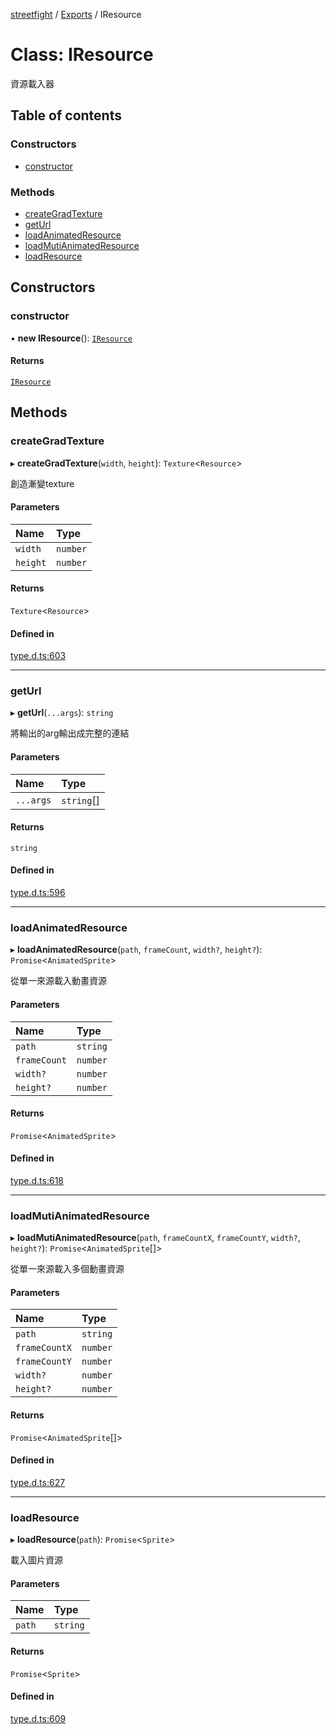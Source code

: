 [streetfight](../README.md) / [Exports](../modules.md) / IResource

# Class: IResource

資源載入器

## Table of contents

### Constructors

- [constructor](IResource.md#constructor)

### Methods

- [createGradTexture](IResource.md#creategradtexture)
- [getUrl](IResource.md#geturl)
- [loadAnimatedResource](IResource.md#loadanimatedresource)
- [loadMutiAnimatedResource](IResource.md#loadmutianimatedresource)
- [loadResource](IResource.md#loadresource)

## Constructors

### constructor

• **new IResource**(): [`IResource`](IResource.md)

#### Returns

[`IResource`](IResource.md)

## Methods

### createGradTexture

▸ **createGradTexture**(`width`, `height`): `Texture`\<`Resource`\>

創造漸變texture

#### Parameters

| Name | Type |
| :------ | :------ |
| `width` | `number` |
| `height` | `number` |

#### Returns

`Texture`\<`Resource`\>

#### Defined in

[type.d.ts:603](https://github.com/yan-930521/yan-930521.github.io/blob/897f374/src/type.d.ts#L603)

___

### getUrl

▸ **getUrl**(`...args`): `string`

將輸出的arg輸出成完整的連結

#### Parameters

| Name | Type |
| :------ | :------ |
| `...args` | `string`[] |

#### Returns

`string`

#### Defined in

[type.d.ts:596](https://github.com/yan-930521/yan-930521.github.io/blob/897f374/src/type.d.ts#L596)

___

### loadAnimatedResource

▸ **loadAnimatedResource**(`path`, `frameCount`, `width?`, `height?`): `Promise`\<`AnimatedSprite`\>

從單一來源載入動畫資源

#### Parameters

| Name | Type |
| :------ | :------ |
| `path` | `string` |
| `frameCount` | `number` |
| `width?` | `number` |
| `height?` | `number` |

#### Returns

`Promise`\<`AnimatedSprite`\>

#### Defined in

[type.d.ts:618](https://github.com/yan-930521/yan-930521.github.io/blob/897f374/src/type.d.ts#L618)

___

### loadMutiAnimatedResource

▸ **loadMutiAnimatedResource**(`path`, `frameCountX`, `frameCountY`, `width?`, `height?`): `Promise`\<`AnimatedSprite`[]\>

從單一來源載入多個動畫資源

#### Parameters

| Name | Type |
| :------ | :------ |
| `path` | `string` |
| `frameCountX` | `number` |
| `frameCountY` | `number` |
| `width?` | `number` |
| `height?` | `number` |

#### Returns

`Promise`\<`AnimatedSprite`[]\>

#### Defined in

[type.d.ts:627](https://github.com/yan-930521/yan-930521.github.io/blob/897f374/src/type.d.ts#L627)

___

### loadResource

▸ **loadResource**(`path`): `Promise`\<`Sprite`\>

載入圖片資源

#### Parameters

| Name | Type |
| :------ | :------ |
| `path` | `string` |

#### Returns

`Promise`\<`Sprite`\>

#### Defined in

[type.d.ts:609](https://github.com/yan-930521/yan-930521.github.io/blob/897f374/src/type.d.ts#L609)
